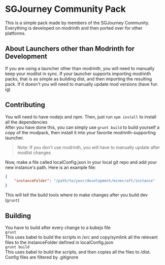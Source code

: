 # SGJourney Community Pack
This is a simple pack made by members of the SGJourney Community.
Everything is developed on modrinth and then ported over for other platforms.

## About Launchers other than Modrinth for Development
If you are using a launcher other than modrinth, you will need to manually keep your modlist in sync.
If your launcher supports importing modrinth packs, that is as simple as building dist, and then importing the resulting pack.
If it doesn't you will need to manually update mod versions (have fun ig)

## Contributing
You will need to have nodejs and npm.
Then, just run `npm install` to install all the dependencies<br>
After you have done this, you can simply use `grunt build` to build yourself a 
copy of the modpack, then install it into your favorite modrinth-supporting launcher.<br>
> Note: If you don't use modrinth, you will have to manually update after modlist changes

Now, make a file called localConfig.json in your local git repo and add your new instance's path. Here is an example file:
```json
{
    "instanceFolder": "/path/to/your/development/minecraft/instance"
}
```
This will tell the build tools where to make changes after you build dev (`grunt`)
## Building
You have to build after every change to a kubejs file<br>
`grunt` <br>
This uses babel to build the scripts in /src and copy/symlink all the relevant files
to the instanceFolder defined in localConfig.json<br>
`grunt build` <br>
This uses babel to build the scripts, and then copies all the files to /dist.
Config files are filtered by .gitignore
